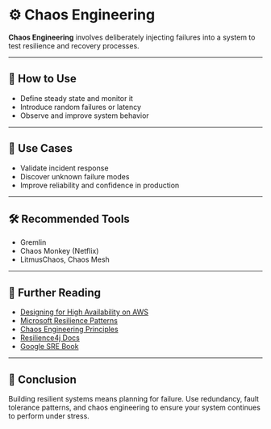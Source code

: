 # ⚙️ Chaos Engineering

**Chaos Engineering** involves deliberately injecting failures into a system to test resilience and recovery processes.

---

## 🧰 How to Use

- Define steady state and monitor it
- Introduce random failures or latency
- Observe and improve system behavior

---

## 🧠 Use Cases

- Validate incident response
- Discover unknown failure modes
- Improve reliability and confidence in production

---

## 🛠 Recommended Tools

- Gremlin
- Chaos Monkey (Netflix)
- LitmusChaos, Chaos Mesh


---

## 📘 Further Reading

- [Designing for High Availability on AWS](https://aws.amazon.com/architecture/high-availability/)
- [Microsoft Resilience Patterns](https://docs.microsoft.com/en-us/azure/architecture/patterns/)
- [Chaos Engineering Principles](https://principlesofchaos.org/)
- [Resilience4j Docs](https://resilience4j.readme.io/)
- [Google SRE Book](https://sre.google/books/)

---

## 💬 Conclusion

Building resilient systems means planning for failure. Use redundancy, fault tolerance patterns, and chaos engineering to ensure your system continues to perform under stress.
